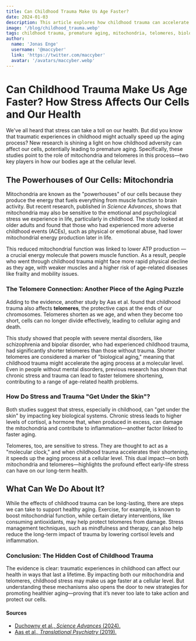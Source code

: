 ```yaml
---
title: Can Childhood Trauma Make Us Age Faster?
date: 2024-01-03
description: This article explores how childhood trauma can accelerate the aging process.
image: '/blog/childhood_trauma.webp'
tags: childhood trauma, premature aging, mitochondria, telomeres, biological aging, stress and aging, adverse childhood experiences, ACEs, cellular aging, mental health, mitochondrial function, telomere shortening, cortisol, chronic stress, aging process, mental disorders, schizophrenia, bipolar disorder, emotional abuse, physical abuse, psychological stress, healthy aging, stress management, antioxidants, muscle function, aging research, Science Advances, Translational Psychiatry
author:
  name: 'Jonas Enge'
  username: '@maccyber'
  link: 'https://twitter.com/maccyber'
  avatar: '/avatars/maccyber.webp'
---
```


# Can Childhood Trauma Make Us Age Faster? How Stress Affects Our Cells and Our Health

We've all heard that stress can take a toll on our health. But did you know that traumatic experiences in childhood might actually speed up the aging process? New research is shining a light on how childhood adversity can affect our cells, potentially leading to premature aging. Specifically, these studies point to the role of mitochondria and telomeres in this process—two key players in how our bodies age at the cellular level.

## The Powerhouses of Our Cells: Mitochondria

Mitochondria are known as the "powerhouses" of our cells because they produce the energy that fuels everything from muscle function to brain activity. But recent research, published in *Science Advances*, shows that mitochondria may also be sensitive to the emotional and psychological stress we experience in life, particularly in childhood. The study looked at older adults and found that those who had experienced more adverse childhood events (ACEs), such as physical or emotional abuse, had lower mitochondrial energy production later in life.

This reduced mitochondrial function was linked to lower ATP production — a crucial energy molecule that powers muscle function. As a result, people who went through childhood trauma might face more rapid physical decline as they age, with weaker muscles and a higher risk of age-related diseases like frailty and mobility issues.

### The Telomere Connection: Another Piece of the Aging Puzzle

Adding to the evidence, another study by Aas et al. found that childhood trauma also affects **telomeres**, the protective caps at the ends of our chromosomes. Telomeres shorten as we age, and when they become too short, cells can no longer divide effectively, leading to cellular aging and death.

This study showed that people with severe mental disorders, like schizophrenia and bipolar disorder, who had experienced childhood trauma, had significantly shorter telomeres than those without trauma. Shorter telomeres are considered a marker of "biological aging," meaning that childhood trauma might accelerate the aging process at a molecular level. Even in people without mental disorders, previous research has shown that chronic stress and trauma can lead to faster telomere shortening, contributing to a range of age-related health problems.

### How Do Stress and Trauma "Get Under the Skin"?

Both studies suggest that stress, especially in childhood, can "get under the skin" by impacting key biological systems. Chronic stress leads to higher levels of cortisol, a hormone that, when produced in excess, can damage the mitochondria and contribute to inflammation—another factor linked to faster aging.

Telomeres, too, are sensitive to stress. They are thought to act as a "molecular clock," and when childhood trauma accelerates their shortening, it speeds up the aging process at a cellular level. This dual impact—on both mitochondria and telomeres—highlights the profound effect early-life stress can have on our long-term health.

## What Can We Do About It?

While the effects of childhood trauma can be long-lasting, there are steps we can take to support healthy aging. Exercise, for example, is known to boost mitochondrial function, while certain dietary interventions, like consuming antioxidants, may help protect telomeres from damage. Stress management techniques, such as mindfulness and therapy, can also help reduce the long-term impact of trauma by lowering cortisol levels and inflammation.

### Conclusion: The Hidden Cost of Childhood Trauma

The evidence is clear: traumatic experiences in childhood can affect our health in ways that last a lifetime. By impacting both our mitochondria and telomeres, childhood stress may make us age faster at a cellular level. But understanding these mechanisms also opens the door to new strategies for promoting healthier aging—proving that it’s never too late to take action and protect our cells.

#### **Sources**

- [Duchowny et al., *Science Advances* (2024).](https://doi.org/10.1126/sciadv.adj6411)
- [Aas et al., *Translational Psychiatry* (2019).](https://doi.org/10.1038/s41398-019-0432-7)

